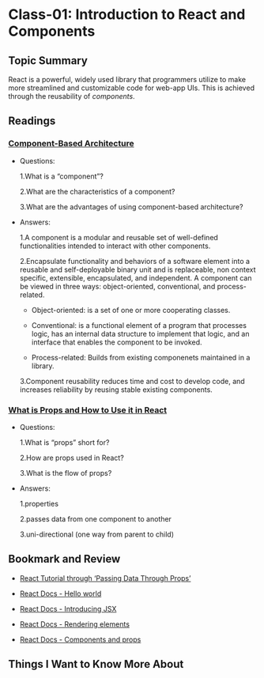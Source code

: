 # Class-01: Introduction to React and Components

## Topic Summary

React is a powerful, widely used library that programmers utilize to make more streamlined and customizable code for web-app UIs. This is achieved through the reusability of _components_.

## Readings

### [Component-Based Architecture](https://www.tutorialspoint.com/software_architecture_design/component_based_architecture.htm)

- Questions:

  1.What is a “component”?

  2.What are the characteristics of a component?

  3.What are the advantages of using component-based architecture?

- Answers:

  1.A component is a modular and reusable set of well-defined functionalities intended to interact with other components.

  2.Encapsulate functionality and behaviors of a software element into a reusable and self-deployable binary unit and is replaceable, non context specific, extensible, encapsulated, and independent. A component can be viewed in three ways: object-oriented, conventional, and process-related.

  - Object-oriented: is a set of one or more cooperating classes.

  - Conventional: is a functional element of a program that processes logic, has an internal data structure to implement that logic, and an interface that enables the component to be invoked.

  - Process-related: Builds from existing componenets maintained in a library.

  3.Component reusability reduces time and cost to develop code, and increases reliability by reusing stable existing components.

### [What is Props and How to Use it in React](https://itnext.io/what-is-props-and-how-to-use-it-in-react-da307f500da0#:~:text=%E2%80%9CProps%E2%80%9D%20is%20a%20special%20keyword,way%20from%20parent%20to%20child)

- Questions:

  1.What is “props” short for?

  2.How are props used in React?

  3.What is the flow of props?

- Answers:

  1.properties

  2.passes data from one component to another

  3.uni-directional (one way from parent to child)

## Bookmark and Review

- [React Tutorial through ‘Passing Data Through Props’](https://reactjs.org/tutorial/tutorial.html)

- [React Docs - Hello world](https://reactjs.org/docs/hello-world.html)

- [React Docs - Introducing JSX](https://reactjs.org/docs/introducing-jsx.html)

- [React Docs - Rendering elements](https://reactjs.org/docs/rendering-elements.html)

- [React Docs - Components and props](https://reactjs.org/docs/components-and-props.html)

## Things I Want to Know More About

